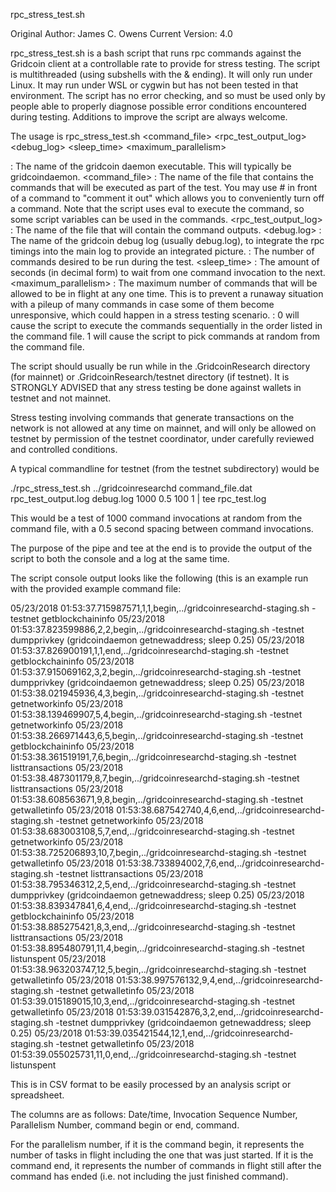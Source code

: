 rpc_stress_test.sh

Original Author: James C. Owens
Current Version: 4.0

rpc_stress_test.sh is a bash script that runs rpc commands against the Gridcoin client at a controllable rate to provide for stress testing. The script is multithreaded (using subshells with the & ending). It will only run under Linux. It may run under WSL or cygwin but has not been tested in that environment. The script has no error checking, and so must be used only by people able to properly diagnose possible error conditions encountered during testing. Additions to improve the script are always welcome.

The usage is rpc_stress_test.sh <gridcoindaemon> <command_file> <rpc_test_output_log> <debug_log> <iterations> <sleep_time> <maximum_parallelism> <random>

<gridcoindaemon> : The name of the gridcoin daemon executable. This will typically be gridcoindaemon.
<command_file> : The name of the file that contains the commands that will be executed as part of the test. You may use # in front of a command to "comment it out" which allows you to conveniently turn off a command. Note that the script uses eval to execute the command, so some script variables can be used in the commands.
<rpc_test_output_log> : The name of the file that will contain the command outputs.
<debug.log> : The name of the gridcoin debug log (usually debug.log), to integrate the rpc timings into the main log to provide an integrated picture.
<iterations> : The number of commands desired to be run during the test.
<sleep_time> : The amount of seconds (in decimal form) to wait from one command invocation to the next.
<maximum_parallelism> : The maximum number of commands that will be allowed to be in flight at any one time. This is to prevent a runaway situation with a pileup of many commands in case some of them become unresponsive, which could happen in a stress testing scenario.
<random> : 0 will cause the script to execute the commands sequentially in the order listed in the command file. 1 will cause the script to pick commands at random from the command file.

The script should usually be run while in the .GridcoinResearch directory (for mainnet) or .GridcoinResearch/testnet directory (if testnet). It is STRONGLY ADVISED that any stress testing be done against wallets in testnet and not mainnet.

Stress testing involving commands that generate transactions on the network is not allowed at any time on mainnet, and will only be allowed on testnet by permission of the testnet coordinator, under carefully reviewed and controlled conditions.

A typical commandline for testnet (from the testnet subdirectory) would be

./rpc_stress_test.sh ../gridcoinresearchd command_file.dat rpc_test_output.log debug.log 1000 0.5 100 1 | tee rpc_test.log

This would be a test of 1000 command invocations at random from the command file, with a 0.5 second spacing between command invocations.

The purpose of the pipe and tee at the end is to provide the output of the script to both the console and a log at the same time.

The script console output looks like the following (this is an example run with the provided example command file:

05/23/2018 01:53:37.715987571,1,1,begin,../gridcoinresearchd-staging.sh -testnet getblockchaininfo
05/23/2018 01:53:37.823599886,2,2,begin,../gridcoinresearchd-staging.sh -testnet dumpprivkey $($gridcoindaemon getnewaddress; sleep 0.25)
05/23/2018 01:53:37.826900191,1,1,end,../gridcoinresearchd-staging.sh -testnet getblockchaininfo
05/23/2018 01:53:37.915069162,3,2,begin,../gridcoinresearchd-staging.sh -testnet dumpprivkey $($gridcoindaemon getnewaddress; sleep 0.25)
05/23/2018 01:53:38.021945936,4,3,begin,../gridcoinresearchd-staging.sh -testnet getnetworkinfo
05/23/2018 01:53:38.139469907,5,4,begin,../gridcoinresearchd-staging.sh -testnet getnetworkinfo
05/23/2018 01:53:38.266971443,6,5,begin,../gridcoinresearchd-staging.sh -testnet getblockchaininfo
05/23/2018 01:53:38.361519191,7,6,begin,../gridcoinresearchd-staging.sh -testnet listtransactions
05/23/2018 01:53:38.487301179,8,7,begin,../gridcoinresearchd-staging.sh -testnet listtransactions
05/23/2018 01:53:38.608563671,9,8,begin,../gridcoinresearchd-staging.sh -testnet getwalletinfo
05/23/2018 01:53:38.687542740,4,6,end,../gridcoinresearchd-staging.sh -testnet getnetworkinfo
05/23/2018 01:53:38.683003108,5,7,end,../gridcoinresearchd-staging.sh -testnet getnetworkinfo
05/23/2018 01:53:38.725206893,10,7,begin,../gridcoinresearchd-staging.sh -testnet getwalletinfo
05/23/2018 01:53:38.733894002,7,6,end,../gridcoinresearchd-staging.sh -testnet listtransactions
05/23/2018 01:53:38.795346312,2,5,end,../gridcoinresearchd-staging.sh -testnet dumpprivkey $($gridcoindaemon getnewaddress; sleep 0.25)
05/23/2018 01:53:38.839347841,6,4,end,../gridcoinresearchd-staging.sh -testnet getblockchaininfo
05/23/2018 01:53:38.885275421,8,3,end,../gridcoinresearchd-staging.sh -testnet listtransactions
05/23/2018 01:53:38.895480791,11,4,begin,../gridcoinresearchd-staging.sh -testnet listunspent
05/23/2018 01:53:38.963203747,12,5,begin,../gridcoinresearchd-staging.sh -testnet getwalletinfo
05/23/2018 01:53:38.997576132,9,4,end,../gridcoinresearchd-staging.sh -testnet getwalletinfo
05/23/2018 01:53:39.015189015,10,3,end,../gridcoinresearchd-staging.sh -testnet getwalletinfo
05/23/2018 01:53:39.031542876,3,2,end,../gridcoinresearchd-staging.sh -testnet dumpprivkey $($gridcoindaemon getnewaddress; sleep 0.25)
05/23/2018 01:53:39.035421544,12,1,end,../gridcoinresearchd-staging.sh -testnet getwalletinfo
05/23/2018 01:53:39.055025731,11,0,end,../gridcoinresearchd-staging.sh -testnet listunspent

This is in CSV format to be easily processed by an analysis script or spreadsheet.

The columns are as follows:
Date/time, Invocation Sequence Number, Parallelism Number, command begin or end, command.

For the parallelism number, if it is the command begin, it represents the number of tasks in flight including the one that was just started. If it is the command end, it represents the number of commands in flight still after the command has ended (i.e. not including the just finished command).



